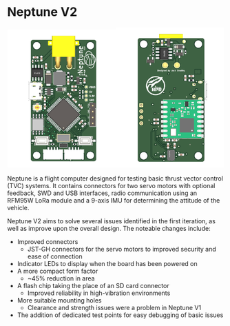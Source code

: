 # Neptune V2

<img src="/.github/images/neptune_front.png" width="50%" /><img src="/.github/images/neptune_back.png" width="50%" />

Neptune is a flight computer designed for testing basic thrust vector control (TVC) systems. It contains connectors for two servo motors with optional feedback, SWD and USB interfaces, radio communication using an RFM95W LoRa module and a 9-axis IMU for determining the attitude of the vehicle.

Neptune V2 aims to solve several issues identified in the first iteration, as well as improve upon the overall design. The noteable changes include:
- Improved connectors
  - JST-GH connectors for the servo motors to improved security and ease of connection
- Indicator LEDs to display when the board has been powered on
- A more compact form factor
  - ~45% reduction in area
- A flash chip taking the place of an SD card connector
  - Improved reliability in high-vibration environments
- More suitable mounting holes
  - Clearance and strength issues were a problem in Neptune V1
- The addition of dedicated test points for easy debugging of basic issues
